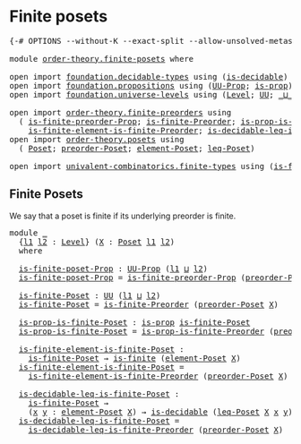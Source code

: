 # Finite posets

<pre class="Agda"><a id="26" class="Symbol">{-#</a> <a id="30" class="Keyword">OPTIONS</a> <a id="38" class="Pragma">--without-K</a> <a id="50" class="Pragma">--exact-split</a> <a id="64" class="Pragma">--allow-unsolved-metas</a> <a id="87" class="Symbol">#-}</a>

<a id="92" class="Keyword">module</a> <a id="99" href="order-theory.finite-posets.html" class="Module">order-theory.finite-posets</a> <a id="126" class="Keyword">where</a>

<a id="133" class="Keyword">open</a> <a id="138" class="Keyword">import</a> <a id="145" href="foundation.decidable-types.html" class="Module">foundation.decidable-types</a> <a id="172" class="Keyword">using</a> <a id="178" class="Symbol">(</a><a id="179" href="foundation.decidable-types.html#1905" class="Function">is-decidable</a><a id="191" class="Symbol">)</a>
<a id="193" class="Keyword">open</a> <a id="198" class="Keyword">import</a> <a id="205" href="foundation.propositions.html" class="Module">foundation.propositions</a> <a id="229" class="Keyword">using</a> <a id="235" class="Symbol">(</a><a id="236" href="foundation-core.propositions.html#1322" class="Function">UU-Prop</a><a id="243" class="Symbol">;</a> <a id="245" href="foundation-core.propositions.html#1246" class="Function">is-prop</a><a id="252" class="Symbol">)</a>
<a id="254" class="Keyword">open</a> <a id="259" class="Keyword">import</a> <a id="266" href="foundation.universe-levels.html" class="Module">foundation.universe-levels</a> <a id="293" class="Keyword">using</a> <a id="299" class="Symbol">(</a><a id="300" href="Agda.Primitive.html#597" class="Postulate">Level</a><a id="305" class="Symbol">;</a> <a id="307" href="foundation-core.universe-levels.html#222" class="Primitive">UU</a><a id="309" class="Symbol">;</a> <a id="311" href="Agda.Primitive.html#810" class="Primitive Operator">_⊔_</a><a id="314" class="Symbol">)</a>

<a id="317" class="Keyword">open</a> <a id="322" class="Keyword">import</a> <a id="329" href="order-theory.finite-preorders.html" class="Module">order-theory.finite-preorders</a> <a id="359" class="Keyword">using</a>
  <a id="367" class="Symbol">(</a> <a id="369" href="order-theory.finite-preorders.html#2194" class="Function">is-finite-preorder-Prop</a><a id="392" class="Symbol">;</a> <a id="394" href="order-theory.finite-preorders.html#2507" class="Function">is-finite-Preorder</a><a id="412" class="Symbol">;</a> <a id="414" href="order-theory.finite-preorders.html#2601" class="Function">is-prop-is-finite-Preorder</a><a id="440" class="Symbol">;</a>
    <a id="446" href="order-theory.finite-preorders.html#2733" class="Function">is-finite-element-is-finite-Preorder</a><a id="482" class="Symbol">;</a> <a id="484" href="order-theory.finite-preorders.html#2876" class="Function">is-decidable-leq-is-finite-Preorder</a><a id="519" class="Symbol">)</a>
<a id="521" class="Keyword">open</a> <a id="526" class="Keyword">import</a> <a id="533" href="order-theory.posets.html" class="Module">order-theory.posets</a> <a id="553" class="Keyword">using</a>
  <a id="561" class="Symbol">(</a> <a id="563" href="order-theory.posets.html#731" class="Function">Poset</a><a id="568" class="Symbol">;</a> <a id="570" href="order-theory.posets.html#1761" class="Function">preorder-Poset</a><a id="584" class="Symbol">;</a> <a id="586" href="order-theory.posets.html#1145" class="Function">element-Poset</a><a id="599" class="Symbol">;</a> <a id="601" href="order-theory.posets.html#1280" class="Function">leq-Poset</a><a id="610" class="Symbol">)</a>

<a id="613" class="Keyword">open</a> <a id="618" class="Keyword">import</a> <a id="625" href="univalent-combinatorics.finite-types.html" class="Module">univalent-combinatorics.finite-types</a> <a id="662" class="Keyword">using</a> <a id="668" class="Symbol">(</a><a id="669" href="univalent-combinatorics.finite-types.html#3664" class="Function">is-finite</a><a id="678" class="Symbol">)</a>
</pre>
## Finite Posets

We say that a poset is finite if its underlying preorder is finite.

<pre class="Agda"><a id="780" class="Keyword">module</a> <a id="787" href="order-theory.finite-posets.html#787" class="Module">_</a>
  <a id="791" class="Symbol">{</a><a id="792" href="order-theory.finite-posets.html#792" class="Bound">l1</a> <a id="795" href="order-theory.finite-posets.html#795" class="Bound">l2</a> <a id="798" class="Symbol">:</a> <a id="800" href="Agda.Primitive.html#597" class="Postulate">Level</a><a id="805" class="Symbol">}</a> <a id="807" class="Symbol">(</a><a id="808" href="order-theory.finite-posets.html#808" class="Bound">X</a> <a id="810" class="Symbol">:</a> <a id="812" href="order-theory.posets.html#731" class="Function">Poset</a> <a id="818" href="order-theory.finite-posets.html#792" class="Bound">l1</a> <a id="821" href="order-theory.finite-posets.html#795" class="Bound">l2</a><a id="823" class="Symbol">)</a>
  <a id="827" class="Keyword">where</a>

  <a id="836" href="order-theory.finite-posets.html#836" class="Function">is-finite-poset-Prop</a> <a id="857" class="Symbol">:</a> <a id="859" href="foundation-core.propositions.html#1322" class="Function">UU-Prop</a> <a id="867" class="Symbol">(</a><a id="868" href="order-theory.finite-posets.html#792" class="Bound">l1</a> <a id="871" href="Agda.Primitive.html#810" class="Primitive Operator">⊔</a> <a id="873" href="order-theory.finite-posets.html#795" class="Bound">l2</a><a id="875" class="Symbol">)</a>
  <a id="879" href="order-theory.finite-posets.html#836" class="Function">is-finite-poset-Prop</a> <a id="900" class="Symbol">=</a> <a id="902" href="order-theory.finite-preorders.html#2194" class="Function">is-finite-preorder-Prop</a> <a id="926" class="Symbol">(</a><a id="927" href="order-theory.posets.html#1761" class="Function">preorder-Poset</a> <a id="942" href="order-theory.finite-posets.html#808" class="Bound">X</a><a id="943" class="Symbol">)</a>

  <a id="948" href="order-theory.finite-posets.html#948" class="Function">is-finite-Poset</a> <a id="964" class="Symbol">:</a> <a id="966" href="foundation-core.universe-levels.html#222" class="Primitive">UU</a> <a id="969" class="Symbol">(</a><a id="970" href="order-theory.finite-posets.html#792" class="Bound">l1</a> <a id="973" href="Agda.Primitive.html#810" class="Primitive Operator">⊔</a> <a id="975" href="order-theory.finite-posets.html#795" class="Bound">l2</a><a id="977" class="Symbol">)</a>
  <a id="981" href="order-theory.finite-posets.html#948" class="Function">is-finite-Poset</a> <a id="997" class="Symbol">=</a> <a id="999" href="order-theory.finite-preorders.html#2507" class="Function">is-finite-Preorder</a> <a id="1018" class="Symbol">(</a><a id="1019" href="order-theory.posets.html#1761" class="Function">preorder-Poset</a> <a id="1034" href="order-theory.finite-posets.html#808" class="Bound">X</a><a id="1035" class="Symbol">)</a>

  <a id="1040" href="order-theory.finite-posets.html#1040" class="Function">is-prop-is-finite-Poset</a> <a id="1064" class="Symbol">:</a> <a id="1066" href="foundation-core.propositions.html#1246" class="Function">is-prop</a> <a id="1074" href="order-theory.finite-posets.html#948" class="Function">is-finite-Poset</a>
  <a id="1092" href="order-theory.finite-posets.html#1040" class="Function">is-prop-is-finite-Poset</a> <a id="1116" class="Symbol">=</a> <a id="1118" href="order-theory.finite-preorders.html#2601" class="Function">is-prop-is-finite-Preorder</a> <a id="1145" class="Symbol">(</a><a id="1146" href="order-theory.posets.html#1761" class="Function">preorder-Poset</a> <a id="1161" href="order-theory.finite-posets.html#808" class="Bound">X</a><a id="1162" class="Symbol">)</a>

  <a id="1167" href="order-theory.finite-posets.html#1167" class="Function">is-finite-element-is-finite-Poset</a> <a id="1201" class="Symbol">:</a>
    <a id="1207" href="order-theory.finite-posets.html#948" class="Function">is-finite-Poset</a> <a id="1223" class="Symbol">→</a> <a id="1225" href="univalent-combinatorics.finite-types.html#3664" class="Function">is-finite</a> <a id="1235" class="Symbol">(</a><a id="1236" href="order-theory.posets.html#1145" class="Function">element-Poset</a> <a id="1250" href="order-theory.finite-posets.html#808" class="Bound">X</a><a id="1251" class="Symbol">)</a>
  <a id="1255" href="order-theory.finite-posets.html#1167" class="Function">is-finite-element-is-finite-Poset</a> <a id="1289" class="Symbol">=</a>
    <a id="1295" href="order-theory.finite-preorders.html#2733" class="Function">is-finite-element-is-finite-Preorder</a> <a id="1332" class="Symbol">(</a><a id="1333" href="order-theory.posets.html#1761" class="Function">preorder-Poset</a> <a id="1348" href="order-theory.finite-posets.html#808" class="Bound">X</a><a id="1349" class="Symbol">)</a>

  <a id="1354" href="order-theory.finite-posets.html#1354" class="Function">is-decidable-leq-is-finite-Poset</a> <a id="1387" class="Symbol">:</a>
    <a id="1393" href="order-theory.finite-posets.html#948" class="Function">is-finite-Poset</a> <a id="1409" class="Symbol">→</a>
    <a id="1415" class="Symbol">(</a><a id="1416" href="order-theory.finite-posets.html#1416" class="Bound">x</a> <a id="1418" href="order-theory.finite-posets.html#1418" class="Bound">y</a> <a id="1420" class="Symbol">:</a> <a id="1422" href="order-theory.posets.html#1145" class="Function">element-Poset</a> <a id="1436" href="order-theory.finite-posets.html#808" class="Bound">X</a><a id="1437" class="Symbol">)</a> <a id="1439" class="Symbol">→</a> <a id="1441" href="foundation.decidable-types.html#1905" class="Function">is-decidable</a> <a id="1454" class="Symbol">(</a><a id="1455" href="order-theory.posets.html#1280" class="Function">leq-Poset</a> <a id="1465" href="order-theory.finite-posets.html#808" class="Bound">X</a> <a id="1467" href="order-theory.finite-posets.html#1416" class="Bound">x</a> <a id="1469" href="order-theory.finite-posets.html#1418" class="Bound">y</a><a id="1470" class="Symbol">)</a>
  <a id="1474" href="order-theory.finite-posets.html#1354" class="Function">is-decidable-leq-is-finite-Poset</a> <a id="1507" class="Symbol">=</a>
    <a id="1513" href="order-theory.finite-preorders.html#2876" class="Function">is-decidable-leq-is-finite-Preorder</a> <a id="1549" class="Symbol">(</a><a id="1550" href="order-theory.posets.html#1761" class="Function">preorder-Poset</a> <a id="1565" href="order-theory.finite-posets.html#808" class="Bound">X</a><a id="1566" class="Symbol">)</a>
</pre>
